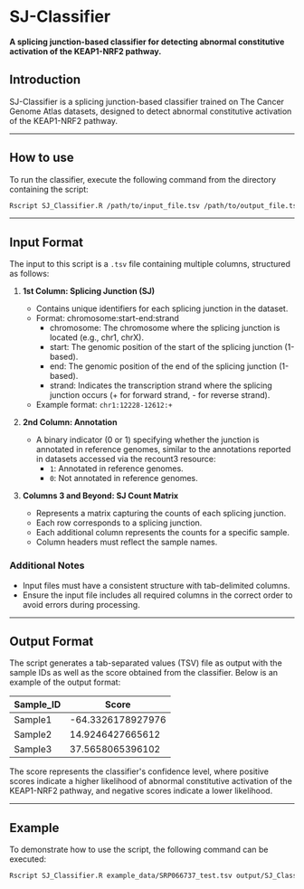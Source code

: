 # SJ-Classifier
**A splicing junction-based classifier for detecting abnormal constitutive activation of the KEAP1-NRF2 pathway.**
## Introduction 

SJ-Classifier is a splicing junction-based classifier trained on The Cancer Genome Atlas datasets, designed to detect abnormal constitutive activation of the KEAP1-NRF2 pathway.

----
## How to use 
To run the classifier, execute the following command from the directory containing the script:
```bash
Rscript SJ_Classifier.R /path/to/input_file.tsv /path/to/output_file.tsv
```

----
## Input Format

The input to this script is a `.tsv` file containing multiple columns, structured as follows:

1. **1st Column: Splicing Junction (SJ)**
    - Contains unique identifiers for each splicing junction in the dataset.
    - Format: chromosome:start-end:strand
        - chromosome: The chromosome where the splicing junction is located (e.g., chr1, chrX).
        - start: The genomic position of the start of the splicing junction (1-based).
        - end: The genomic position of the end of the splicing junction (1-based).
        - strand: Indicates the transcription strand where the splicing junction occurs (+ for forward strand, - for reverse strand).
    - Example format: `chr1:12228-12612:+`

2. **2nd Column: Annotation**
    - A binary indicator (0 or 1) specifying whether the junction is annotated in reference genomes, similar to the annotations reported in datasets accessed via the recount3 resource:
        - `1`: Annotated in reference genomes.
        - `0`: Not annotated in reference genomes.

3. **Columns 3 and Beyond: SJ Count Matrix**
    - Represents a matrix capturing the counts of each splicing junction.
    - Each row corresponds to a splicing junction.
    - Each additional column represents the counts for a specific sample.
    - Column headers must reflect the sample names.

### Additional Notes
- Input files must have a consistent structure with tab-delimited columns.
- Ensure the input file includes all required columns in the correct order to avoid errors during processing.

----
## Output Format

The script generates a tab-separated values (TSV) file as output with the sample IDs as well as the score obtained from the classifier. Below is an example of the output format:

Sample_ID | Score
--------- | -----
Sample1   | -64.3326178927976
Sample2   | 14.9246427665612
Sample3   | 37.5658065396102

The score represents the classifier's confidence level, where positive scores indicate a higher likelihood of abnormal constitutive activation of the KEAP1-NRF2 pathway, and negative scores indicate a lower likelihood.

----
## Example

To demonstrate how to use the script, the following command can be executed:

```bash
Rscript SJ_Classifier.R example_data/SRP066737_test.tsv output/SJ_Classifier_results.tsv
```
